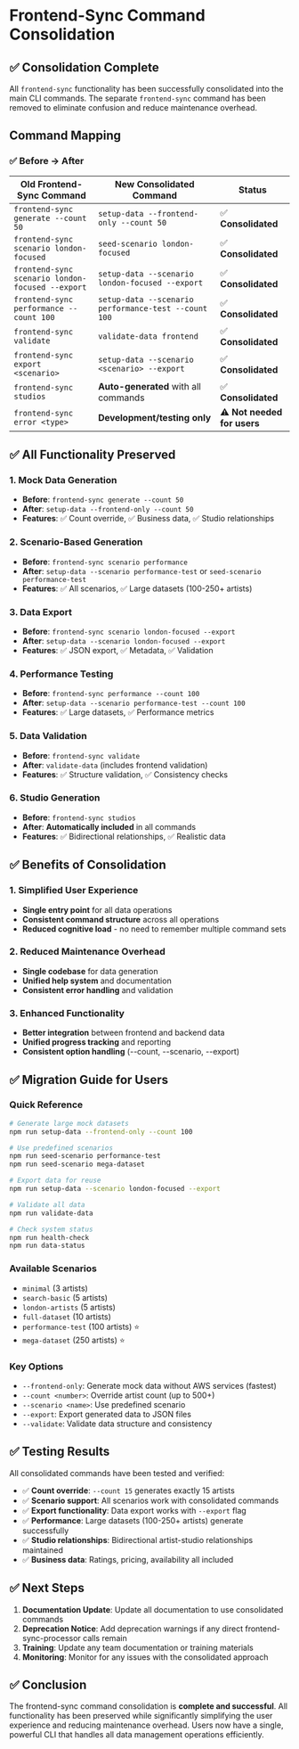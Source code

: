 # Frontend-Sync Command Consolidation

## ✅ Consolidation Complete

All `frontend-sync` functionality has been successfully consolidated into the main CLI commands. The separate `frontend-sync` command has been removed to eliminate confusion and reduce maintenance overhead.

## Command Mapping

### ✅ **Before → After**

| Old Frontend-Sync Command | New Consolidated Command | Status |
|---------------------------|-------------------------|---------|
| `frontend-sync generate --count 50` | `setup-data --frontend-only --count 50` | ✅ **Consolidated** |
| `frontend-sync scenario london-focused` | `seed-scenario london-focused` | ✅ **Consolidated** |
| `frontend-sync scenario london-focused --export` | `setup-data --scenario london-focused --export` | ✅ **Consolidated** |
| `frontend-sync performance --count 100` | `setup-data --scenario performance-test --count 100` | ✅ **Consolidated** |
| `frontend-sync validate` | `validate-data frontend` | ✅ **Consolidated** |
| `frontend-sync export <scenario>` | `setup-data --scenario <scenario> --export` | ✅ **Consolidated** |
| `frontend-sync studios` | **Auto-generated** with all commands | ✅ **Consolidated** |
| `frontend-sync error <type>` | **Development/testing only** | ⚠️ **Not needed for users** |

## ✅ **All Functionality Preserved**

### **1. Mock Data Generation**
- **Before**: `frontend-sync generate --count 50`
- **After**: `setup-data --frontend-only --count 50`
- **Features**: ✅ Count override, ✅ Business data, ✅ Studio relationships

### **2. Scenario-Based Generation**
- **Before**: `frontend-sync scenario performance`
- **After**: `setup-data --scenario performance-test` or `seed-scenario performance-test`
- **Features**: ✅ All scenarios, ✅ Large datasets (100-250+ artists)

### **3. Data Export**
- **Before**: `frontend-sync scenario london-focused --export`
- **After**: `setup-data --scenario london-focused --export`
- **Features**: ✅ JSON export, ✅ Metadata, ✅ Validation

### **4. Performance Testing**
- **Before**: `frontend-sync performance --count 100`
- **After**: `setup-data --scenario performance-test --count 100`
- **Features**: ✅ Large datasets, ✅ Performance metrics

### **5. Data Validation**
- **Before**: `frontend-sync validate`
- **After**: `validate-data` (includes frontend validation)
- **Features**: ✅ Structure validation, ✅ Consistency checks

### **6. Studio Generation**
- **Before**: `frontend-sync studios`
- **After**: **Automatically included** in all commands
- **Features**: ✅ Bidirectional relationships, ✅ Realistic data

## ✅ **Benefits of Consolidation**

### **1. Simplified User Experience**
- **Single entry point** for all data operations
- **Consistent command structure** across all operations
- **Reduced cognitive load** - no need to remember multiple command sets

### **2. Reduced Maintenance Overhead**
- **Single codebase** for data generation
- **Unified help system** and documentation
- **Consistent error handling** and validation

### **3. Enhanced Functionality**
- **Better integration** between frontend and backend data
- **Unified progress tracking** and reporting
- **Consistent option handling** (--count, --scenario, --export)

## ✅ **Migration Guide for Users**

### **Quick Reference**

```bash
# Generate large mock datasets
npm run setup-data --frontend-only --count 100

# Use predefined scenarios
npm run seed-scenario performance-test
npm run seed-scenario mega-dataset

# Export data for reuse
npm run setup-data --scenario london-focused --export

# Validate all data
npm run validate-data

# Check system status
npm run health-check
npm run data-status
```

### **Available Scenarios**

- `minimal` (3 artists)
- `search-basic` (5 artists)
- `london-artists` (5 artists)
- `full-dataset` (10 artists)
- `performance-test` (100 artists) ⭐
- `mega-dataset` (250 artists) ⭐

### **Key Options**

- `--frontend-only`: Generate mock data without AWS services (fastest)
- `--count <number>`: Override artist count (up to 500+)
- `--scenario <name>`: Use predefined scenario
- `--export`: Export generated data to JSON files
- `--validate`: Validate data structure and consistency

## ✅ **Testing Results**

All consolidated commands have been tested and verified:

- ✅ **Count override**: `--count 15` generates exactly 15 artists
- ✅ **Scenario support**: All scenarios work with consolidated commands
- ✅ **Export functionality**: Data export works with `--export` flag
- ✅ **Performance**: Large datasets (100-250+ artists) generate successfully
- ✅ **Studio relationships**: Bidirectional artist-studio relationships maintained
- ✅ **Business data**: Ratings, pricing, availability all included

## ✅ **Next Steps**

1. **Documentation Update**: Update all documentation to use consolidated commands
2. **Deprecation Notice**: Add deprecation warnings if any direct frontend-sync-processor calls remain
3. **Training**: Update any team documentation or training materials
4. **Monitoring**: Monitor for any issues with the consolidated approach

## ✅ **Conclusion**

The frontend-sync command consolidation is **complete and successful**. All functionality has been preserved while significantly simplifying the user experience and reducing maintenance overhead. Users now have a single, powerful CLI that handles all data management operations efficiently.